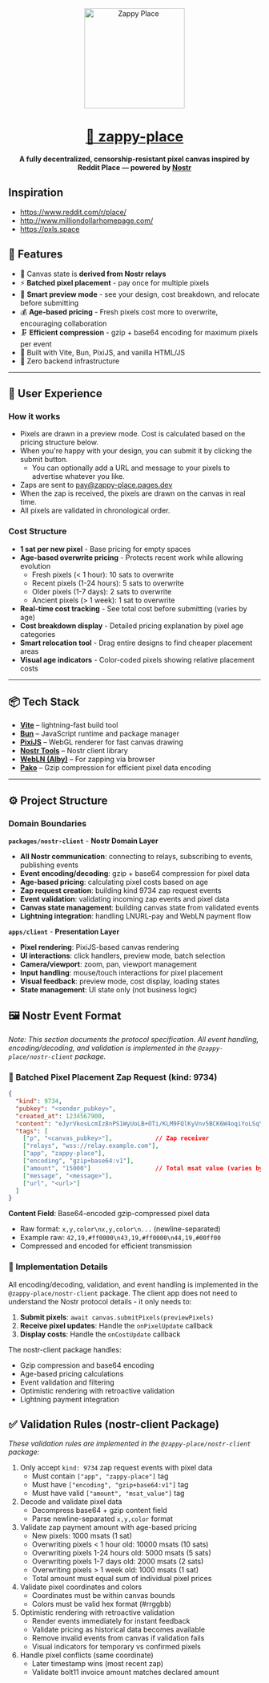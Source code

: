 <div align="center">
  <a href="https://zappy-place.pages.dev">
    <img src="https://blossom.primal.net/b6850c80549f05eb5d84ab35421808d8cea0d6a496e2baad5a16dbb0ba565100.png " alt="Zappy Place" width="200" />

  <h1><b>🎨 zappy-place</b></h1>  </a>
  <strong>A fully decentralized, censorship-resistant pixel canvas inspired by Reddit Place — powered by <a href="https://nostr.com">Nostr</a></strong>
</div>

## Inspiration

- https://www.reddit.com/r/place/
- http://www.milliondollarhomepage.com/
- https://pxls.space

## 🚀 Features

- 🧱 Canvas state is **derived from Nostr relays**
- ⚡ **Batched pixel placement** - pay once for multiple pixels
- 🎨 **Smart preview mode** - see your design, cost breakdown, and relocate before submitting
- 💰 **Age-based pricing** - Fresh pixels cost more to overwrite, encouraging collaboration
- 🗜️ **Efficient compression** - gzip + base64 encoding for maximum pixels per event
- 🧩 Built with Vite, Bun, PixiJS, and vanilla HTML/JS
- 🧠 Zero backend infrastructure

---

## 🎨 User Experience

### How it works
- Pixels are drawn in a preview mode. Cost is calculated based on the pricing structure below.
- When you're happy with your design, you can submit it by clicking the submit button.
  - You can optionally add a URL and message to your pixels to advertise whatever you like.
- Zaps are sent to [pay@zappy-place.pages.dev](https://nostr.band/npub12kflsgh8vfj22w8usk4dpj8rw2umsktfcpyw38jfj07ndh8uzmvs0xente)
- When the zap is received, the pixels are drawn on the canvas in real time.
- All pixels are validated in chronological order.


### Cost Structure
- **1 sat per new pixel** - Base pricing for empty spaces
- **Age-based overwrite pricing** - Protects recent work while allowing evolution
  - Fresh pixels (< 1 hour): 10 sats to overwrite
  - Recent pixels (1-24 hours): 5 sats to overwrite
  - Older pixels (1-7 days): 2 sats to overwrite
  - Ancient pixels (> 1 week): 1 sat to overwrite
- **Real-time cost tracking** - See total cost before submitting (varies by age)
- **Cost breakdown display** - Detailed pricing explanation by pixel age categories
- **Smart relocation tool** - Drag entire designs to find cheaper placement areas
- **Visual age indicators** - Color-coded pixels showing relative placement costs

---

## 📦 Tech Stack

- **[Vite](https://vitejs.dev/)** – lightning-fast build tool
- **[Bun](https://bun.sh/)** – JavaScript runtime and package manager
- **[PixiJS](https://pixijs.com/)** – WebGL renderer for fast canvas drawing
- **[Nostr Tools](https://github.com/nbd-wtf/nostr-tools)** – Nostr client library
- **[WebLN (Alby)](https://getalby.com/)** – For zapping via browser
- **[Pako](https://github.com/nodeca/pako)** – Gzip compression for efficient pixel data encoding

---

## ⚙️ Project Structure

### Domain Boundaries

**`packages/nostr-client`** - **Nostr Domain Layer**
- **All Nostr communication**: connecting to relays, subscribing to events, publishing events
- **Event encoding/decoding**: gzip + base64 compression for pixel data
- **Age-based pricing**: calculating pixel costs based on age
- **Zap request creation**: building kind 9734 zap request events
- **Event validation**: validating incoming zap events and pixel data
- **Canvas state management**: building canvas state from validated events
- **Lightning integration**: handling LNURL-pay and WebLN payment flow

**`apps/client`** - **Presentation Layer**
- **Pixel rendering**: PixiJS-based canvas rendering
- **UI interactions**: click handlers, preview mode, batch selection
- **Camera/viewport**: zoom, pan, viewport management
- **Input handling**: mouse/touch interactions for pixel placement
- **Visual feedback**: preview mode, cost display, loading states
- **State management**: UI state only (not business logic)

## 🖼️ Nostr Event Format

*Note: This section documents the protocol specification. All event handling, encoding/decoding, and validation is implemented in the `@zappy-place/nostr-client` package.*

### 🧱 Batched Pixel Placement Zap Request (kind: 9734)
```json
{
  "kind": 9734,
  "pubkey": "<sender_pubkey>",
  "created_at": 1234567900,
  "content": "eJyrVkosLcmIz8nPS1WyUoLB+OTi/KLM9FQlKyVnv5BCK6W4oqiYoLSqYnGcmJAUhIwB",
  "tags": [
    ["p", "<canvas_pubkey>"],            // Zap receiver
    ["relays", "wss://relay.example.com"],
    ["app", "zappy-place"],
    ["encoding", "gzip+base64:v1"],
    ["amount", "15000"]                  // Total msat value (varies by pixel age: 1 new + 2 fresh overwrites)
	["message", "<message>"],
	["url", "<url>"]
  ]
}
```

**Content Field**: Base64-encoded gzip-compressed pixel data
- Raw format: `x,y,color\nx,y,color\n...` (newline-separated)
- Example raw: `42,19,#ff0000\n43,19,#ff0000\n44,19,#00ff00`
- Compressed and encoded for efficient transmission

### 🔧 Implementation Details

All encoding/decoding, validation, and event handling is implemented in the `@zappy-place/nostr-client` package. The client app does not need to understand the Nostr protocol details - it only needs to:

1. **Submit pixels**: `await canvas.submitPixels(previewPixels)`
2. **Receive pixel updates**: Handle the `onPixelUpdate` callback
3. **Display costs**: Handle the `onCostUpdate` callback

The nostr-client package handles:
- Gzip compression and base64 encoding
- Age-based pricing calculations
- Event validation and filtering
- Optimistic rendering with retroactive validation
- Lightning payment integration

## ✅ Validation Rules (nostr-client Package)
*These validation rules are implemented in the `@zappy-place/nostr-client` package:*

1. Only accept `kind: 9734` zap request events with pixel data
	- Must contain `["app", "zappy-place"]` tag
	- Must have `["encoding", "gzip+base64:v1"]` tag
	- Must have valid `["amount", "msat_value"]` tag
2. Decode and validate pixel data
	- Decompress base64 + gzip content field
	- Parse newline-separated `x,y,color` format
3. Validate zap payment amount with age-based pricing
	- New pixels: 1000 msats (1 sat)
	- Overwriting pixels < 1 hour old: 10000 msats (10 sats)
	- Overwriting pixels 1-24 hours old: 5000 msats (5 sats)
	- Overwriting pixels 1-7 days old: 2000 msats (2 sats)
	- Overwriting pixels > 1 week old: 1000 msats (1 sat)
	- Total amount must equal sum of individual pixel prices
4. Validate pixel coordinates and colors
	- Coordinates must be within canvas bounds
	- Colors must be valid hex format (#rrggbb)
5. Optimistic rendering with retroactive validation
	- Render events immediately for instant feedback
	- Validate pricing as historical data becomes available
	- Remove invalid events from canvas if validation fails
	- Visual indicators for temporary vs confirmed pixels
6. Handle pixel conflicts (same coordinate)
	- Later timestamp wins (most recent zap)
	- Validate bolt11 invoice amount matches declared amount
